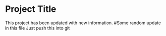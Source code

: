 # Project Title
This project has been updated with new information.
#Some random update in this file
Just push this into git
